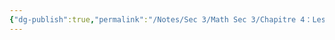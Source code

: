 ```yaml
---
{"dg-publish":true,"permalink":"/Notes/Sec 3/Math Sec 3/Chapitre 4：Les Inéquations/Section 4.3：Résoudre des inéquations/A) Résoudre une inéquation/"}
---
```



